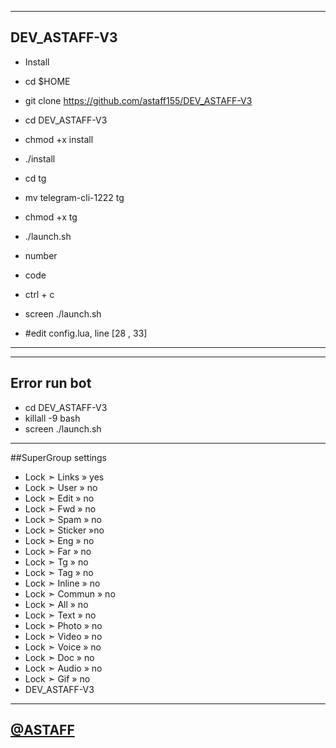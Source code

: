 --------------------------------------
## DEV_ASTAFF-V3

- Install

- cd $HOME
- git clone https://github.com/astaff155/DEV_ASTAFF-V3
- cd DEV_ASTAFF-V3
- chmod +x install
- ./install
- cd tg
- mv telegram-cli-1222 tg
- chmod +x tg
- ./launch.sh
- number
- code
- ctrl + c
- screen ./launch.sh
- #edit config.lua, line [28 , 33]
---------------------------------------
---------------------------------------
## Error run bot
- cd DEV_ASTAFF-V3
- killall -9 bash
- screen ./launch.sh
---------------------------------------

##SuperGroup settings

- Lock ➣ Links » yes
- Lock ➣ User » no
- Lock ➣ Edit » no
- Lock ➣ Fwd » no
- Lock ➣ Spam » no
- Lock ➣ Sticker »no
- Lock ➣ Eng » no
- Lock ➣ Far » no
- Lock ➣ Tg » no
- Lock ➣ Tag » no
- Lock ➣ Inline » no
- Lock ➣ Commun » no
- Lock ➣ All » no
- Lock ➣ Text » no
- Lock ➣ Photo » no
- Lock ➣ Video » no
- Lock ➣ Voice » no
- Lock ➣ Doc » no
- Lock ➣ Audio » no
- Lock ➣ Gif » no
- DEV_ASTAFF-V3

--------------------------------------

## [@ASTAFF](https://t.me/DEV_ASTAFF)
